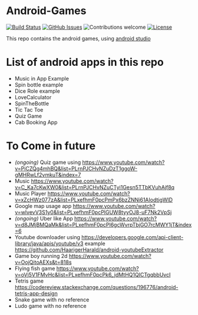 # Android-Games

[![Build Status](https://travis-ci.org/GoyalYatin/Android-Games.svg?branch=master)](http://travis-ci.org/GoyalYatin/Android-Games)
[![GitHub Issues](https://img.shields.io/github/issues/GoyalYatin/Android-Games.svg)](https://github.com/GoyalYatin/Android-Games/issues)
![Contributions welcome](https://img.shields.io/badge/contributions-welcome-brightgreen.svg)
[![License](https://img.shields.io/badge/license-MIT-blue.svg)](https://opensource.org/licenses/MIT)

This repo contains the android games, using [android studio](https://developer.android.com/guide)

# List of android apps in this repo 
- Music in App Example
- Spin bottle example
- Dice Role example
- LoveCalculator
- SpinTheBottle
- Tic Tac Toe
- Quiz Game
- Cab Booking App

# To Come in future
- _(ongoing)_ Quiz game using https://www.youtube.com/watch?v=PiCZQg4mhBQ&list=PLrnPJCHvNZuDzT1ggoW-gMHRwLf2vmkuT&index=7
- Music https://www.youtube.com/watch?v=C_Ka7cKwXW0&list=PLrnPJCHvNZuCTyi1Gesn5TTbKVuhAjf8q
- Music Player https://www.youtube.com/watch?v=xZcHWz077zA&list=PLxefhmF0pcPmPx6bzZNNi61AIodtigWlD
- Google map usage app https://www.youtube.com/watch?v=wlvevV3S1y0&list=PLxefhmF0pcPlGUW8tyyOJ8-uF7Nk2VpSj
- _(ongoing)_ Uber like App https://www.youtube.com/watch?v=d8JMjBMQaMk&list=PLxefhmF0pcPl6gcWvrpTbjGO7rcMWY1jT&index=6
- Youtube downloader using https://developers.google.com/api-client-library/java/apis/youtube/v3
example https://github.com/HaarigerHarald/android-youtubeExtractor
- Game boy running 2d https://www.youtube.com/watch?v=OojQitoAEXs&t=818s
- Flying fish game https://www.youtube.com/watch?v=oVj5V1FMvHc&list=PLxefhmF0pcPk6_jdMtHQ1QICTgqbbUvcI
- Tetris game https://codereview.stackexchange.com/questions/196776/android-tetris-app-design
- Snake game with no reference
- Ludo game with no reference

